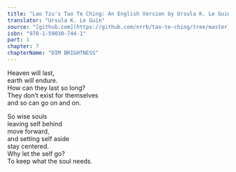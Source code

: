 ```yaml
---
title: "Lao Tzu's Tao Te Ching: An English Version by Ursula K. Le Guin"
translator: "Ursula K. Le Guin"
source: "[github.com](https://github.com/nrrb/tao-te-ching/tree/master)"
isbn: "978-1-59030-744-1"
part: 1
chapter: 7
chapterName: "DIM BRIGHTNESS"
---
```

Heaven will last,  
earth will endure.  
How can they last so long?  
They don’t exist for themselves  
and so can go on and on.  

So wise souls  
leaving self behind  
move forward,  
and setting self aside  
stay centered.  
Why let the self go?  
To keep what the soul needs.